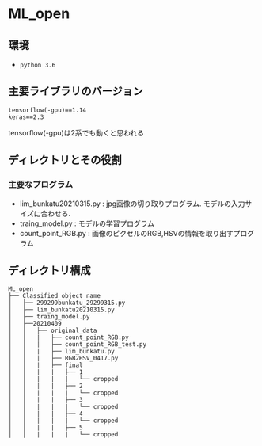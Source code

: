 # ML_open

## 環境
* `python 3.6`

## 主要ライブラリのバージョン

```
tensorflow(-gpu)==1.14
keras==2.3
```
tensorflow(-gpu)は2系でも動くと思われる


## ディレクトリとその役割

### 主要なプログラム
* lim_bunkatu20210315.py    : jpg画像の切り取りプログラム. モデルの入力サイズに合わせる.
* traing_model.py   : モデルの学習プログラム
* count_point_RGB.py     : 画像のピクセルのRGB,HSVの情報を取り出すプログラム



## ディレクトリ構成

```
ML_open
├── Classified_object_name
│   ├── 299299bunkatu_29299315.py
│   ├── lim_bunkatu20210315.py
│   ├── traing_model.py
│   ├──20210409
│   │   ├── original_data
│   │   |   ├── count_point_RGB.py
│   │   |   ├── count_point_RGB_test.py
│   │   |   ├── lim_bunkatu.py
│   │   |   ├── RGB2HSV_0417.py
│   │   |   ├── final
│   │   |   |   ├── 1
│   │   |   |   |   └── cropped
│   │   |   |   ├── 2
│   │   |   |   |   └── cropped
│   │   |   |   ├── 3
│   │   |   |   |   └── cropped
│   │   |   |   ├── 4
│   │   |   |   |   └── cropped
│   │   |   |   ├── 5
│   │   |   |   |   └── cropped

```
